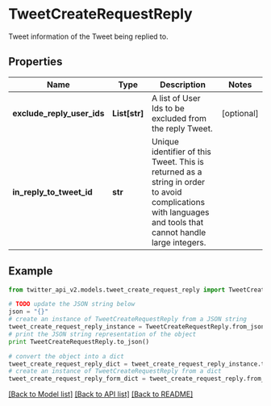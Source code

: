 # TweetCreateRequestReply

Tweet information of the Tweet being replied to.

## Properties
Name | Type | Description | Notes
------------ | ------------- | ------------- | -------------
**exclude_reply_user_ids** | **List[str]** | A list of User Ids to be excluded from the reply Tweet. | [optional] 
**in_reply_to_tweet_id** | **str** | Unique identifier of this Tweet. This is returned as a string in order to avoid complications with languages and tools that cannot handle large integers. | 

## Example

```python
from twitter_api_v2.models.tweet_create_request_reply import TweetCreateRequestReply

# TODO update the JSON string below
json = "{}"
# create an instance of TweetCreateRequestReply from a JSON string
tweet_create_request_reply_instance = TweetCreateRequestReply.from_json(json)
# print the JSON string representation of the object
print TweetCreateRequestReply.to_json()

# convert the object into a dict
tweet_create_request_reply_dict = tweet_create_request_reply_instance.to_dict()
# create an instance of TweetCreateRequestReply from a dict
tweet_create_request_reply_form_dict = tweet_create_request_reply.from_dict(tweet_create_request_reply_dict)
```
[[Back to Model list]](../README.md#documentation-for-models) [[Back to API list]](../README.md#documentation-for-api-endpoints) [[Back to README]](../README.md)


